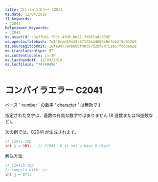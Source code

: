 ```yaml
---
title: コンパイラエラー C2041
ms.date: 11/04/2016
f1_keywords:
- C2041
helpviewer_keywords:
- C2041
ms.assetid: c9a33bb1-f9cf-47d6-bd21-7d867a8c37d5
ms.openlocfilehash: 7e148ced19e34a57172e3d606c6efdb2f5d012d6
ms.sourcegitcommit: 16fa847794b60bf40c67d20f74751a67fccb602e
ms.translationtype: MT
ms.contentlocale: ja-JP
ms.lasthandoff: 12/03/2019
ms.locfileid: "74740456"
---
```

# <a name="compiler-error-c2041"></a>コンパイラエラー C2041

ベース ' number ' の数字 ' character ' は無効です

指定された文字は、基数の有効な数字ではありません (8 進数または16進数など)。

次の例では、C2041 が生成されます。

```cpp
// C2041.cpp
int i = 081;   // C2041  8 is not a base 8 digit
```

解決方法:

```cpp
// C2041b.cpp
// compile with: /c
int j = 071;
```

